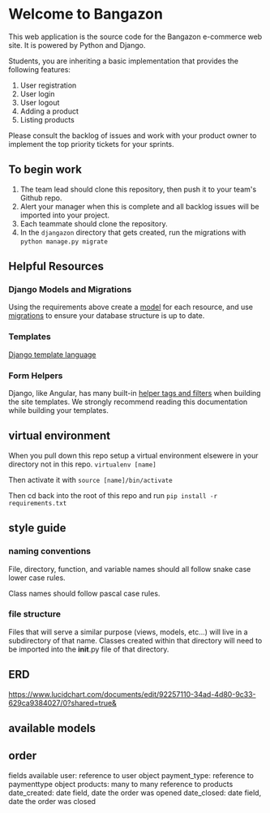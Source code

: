 # Welcome to Bangazon

This web application is the source code for the Bangazon e-commerce web site. It is powered by Python and Django.

Students, you are inheriting a basic implementation that provides the following features:

1. User registration 
1. User login 
1. User logout 
1. Adding a product 
1. Listing products

Please consult the backlog of issues and work with your product owner to implement the top priority tickets for your sprints.

## To begin work

1. The team lead should clone this repository, then push it to your team's Github repo.
1. Alert your manager when this is complete and all backlog issues will be imported into your project.
1. Each teammate should clone the repository.
1. In the `djangazon` directory that gets created, run the migrations with `python manage.py migrate`

## Helpful Resources

### Django Models and Migrations

Using the requirements above create a [model](https://docs.djangoproject.com/en/1.10/topics/db/models/) for each resource, and use [migrations](https://docs.djangoproject.com/en/1.10/topics/migrations/) to ensure your database structure is up to date.

### Templates

[Django template language](https://docs.djangoproject.com/en/1.10/ref/templates/language/)

### Form Helpers

Django, like Angular, has many built-in [helper tags and filters](https://docs.djangoproject.com/en/1.10/ref/templates/builtins/) when building the site templates. We strongly recommend reading this documentation while building your templates.

## virtual environment
When you pull down this repo setup a virtual environment elsewere in your directory not in this repo. 
`virtualenv [name]`

Then activate it with 
`source [name]/bin/activate`

Then cd back into the root of this repo and run 
`pip install -r requirements.txt`


## style guide

### naming conventions

File, directory, function, and variable names should all follow snake case lower case rules. 

Class names should follow pascal case rules.

### file structure
Files that will serve a similar purpose (views, models, etc...) will live in a subdirectory of that name. Classes created within that directory will need to be imported into the __init__.py file of that directory.


## ERD
https://www.lucidchart.com/documents/edit/92257110-34ad-4d80-9c33-629ca9384027/0?shared=true&


## available models

## order
fields available
user: reference to user object
payment_type: reference to paymenttype object
products: many to many reference to products
date_created: date field, date the order was opened
date_closed: date field, date the order was closed